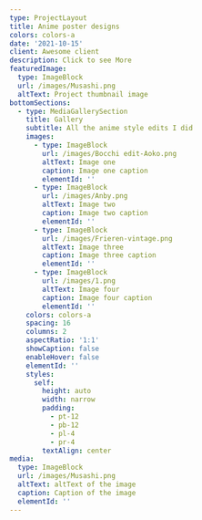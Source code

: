 ```yaml
---
type: ProjectLayout
title: Anime poster designs
colors: colors-a
date: '2021-10-15'
client: Awesome client
description: Click to see More
featuredImage:
  type: ImageBlock
  url: /images/Musashi.png
  altText: Project thumbnail image
bottomSections:
  - type: MediaGallerySection
    title: Gallery
    subtitle: All the anime style edits I did
    images:
      - type: ImageBlock
        url: /images/Bocchi edit-Aoko.png
        altText: Image one
        caption: Image one caption
        elementId: ''
      - type: ImageBlock
        url: /images/Anby.png
        altText: Image two
        caption: Image two caption
        elementId: ''
      - type: ImageBlock
        url: /images/Frieren-vintage.png
        altText: Image three
        caption: Image three caption
        elementId: ''
      - type: ImageBlock
        url: /images/1.png
        altText: Image four
        caption: Image four caption
        elementId: ''
    colors: colors-a
    spacing: 16
    columns: 2
    aspectRatio: '1:1'
    showCaption: false
    enableHover: false
    elementId: ''
    styles:
      self:
        height: auto
        width: narrow
        padding:
          - pt-12
          - pb-12
          - pl-4
          - pr-4
        textAlign: center
media:
  type: ImageBlock
  url: /images/Musashi.png
  altText: altText of the image
  caption: Caption of the image
  elementId: ''
---
```

